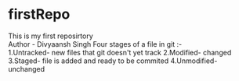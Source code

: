 # firstRepo

This is my first reposirtory
<br>
Author - Divyaansh Singh
Four stages of a file in git :-
<br>
1.Untracked- new files that git doesn't yet track
2.Modified- changed
3.Staged- file is added and ready to be commited
4.Unmodified- unchanged
